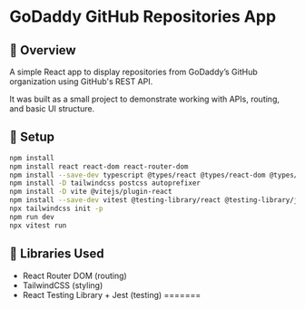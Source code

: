 
# GoDaddy GitHub Repositories App

## 🧪 Overview
A simple React app to display repositories from GoDaddy’s GitHub organization using GitHub's REST API.

It was built as a small project to demonstrate working with APIs, routing, and basic UI structure.

## 🚀 Setup
```bash
npm install
npm install react react-dom react-router-dom
npm install --save-dev typescript @types/react @types/react-dom @types/react-router-dom
npm install -D tailwindcss postcss autoprefixer
npm install -D vite @vitejs/plugin-react
npm install --save-dev vitest @testing-library/react @testing-library/jest-dom jsdom
npx tailwindcss init -p
npm run dev
npx vitest run
```

## 🧰 Libraries Used
- React Router DOM (routing)
- TailwindCSS (styling)
- React Testing Library + Jest (testing)
=======

